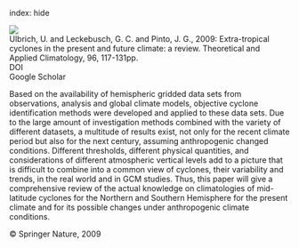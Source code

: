index: hide

<div class="Citation">
    <div class="Citation-thumb CitationThumb-linked"  data-href="https://doi.org/10.1007/s00704-008-0083-8">
      <img src="https://static.claimspace.cloud/climate-study-static/refs/thumbs/10/Ulbrich_et_al_2009-thumb.png" />
    </div>

  <div class="Citation-body">
    <div class="Citation-text">Ulbrich, U. and Leckebusch, G. C. and Pinto, J. G., 2009: Extra-tropical cyclones in the present and future climate: a review. <span class="Article-journal">Theoretical and Applied Climatology, </span><span class="Article-volume">96, </span>117-131pp.</div>
    <div class="Citation-links">
      <div class="CitationLink" data-href="https://doi.org/10.1007/s00704-008-0083-8">
        <div class="CitationLink-icon CitationLink-Doi"></div>
        <div class="CitationLink-text">DOI</div>
      </div>
      <div class="CitationLink" data-href="https://scholar.google.com/scholar?q=10.1007/s00704-008-0083-8">
        <div class="CitationLink-icon CitationLink-Scholar"></div>
        <div class="CitationLink-text">Google Scholar</div>
      </div>
    </div>
  </div>
</div>

Based on the availability of hemispheric gridded data sets from observations, analysis and global climate models, objective cyclone identification methods were developed and applied to these data sets. Due to the large amount of investigation methods combined with the variety of different datasets, a multitude of results exist, not only for the recent climate period but also for the next century, assuming anthropogenic changed conditions. Different thresholds, different physical quantities, and considerations of different atmospheric vertical levels add to a picture that is difficult to combine into a common view of cyclones, their variability and trends, in the real world and in GCM studies. Thus, this paper will give a comprehensive review of the actual knowledge on climatologies of mid-latitude cyclones for the Northern and Southern Hemisphere for the present climate and for its possible changes under anthropogenic climate conditions.

<div class="Citation-copy">
&copy; Springer Nature, 2009
</div>
